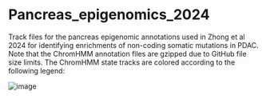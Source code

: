 # Pancreas_epigenomics_2024
Track files for the pancreas epigenomic annotations used in Zhong et al 2024 for identifying enrichments of non-coding somatic mutations in PDAC. Note that the ChromHMM annotation files are gzipped due to GitHub file size limits. The ChromHMM state tracks are colored according to the following legend:

![image](https://github.com/user-attachments/assets/a307dfed-8ef5-4c57-8339-301e38e83e0b)
